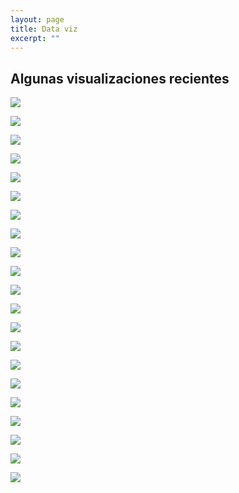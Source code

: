 ```yaml
---
layout: page
title: Data viz
excerpt: ""
---
```


## Algunas visualizaciones recientes 

![](images/edad_dist.png)

![](images/casos.png)

![](images/plot_1.png)

![](images/ev.png)

![](images/replies_retweets_net.png)

![](images/ima2.png)

![](images/ima5.png)

![](images/ima6.png)

![](images/ima1.png)

![](images/ima11.png)

![](images/ima10.png)

![](images/ima12.png)

![](images/ima14.png)

![](images/ani1.gif)

![](images/ani8.gif)

![](images/ima13.png)

![](images/ima4.png)

![](images/ima7.png)

![](images/inicio.png)

![](images/ima8.jpg)

![](images/ima9.png)
